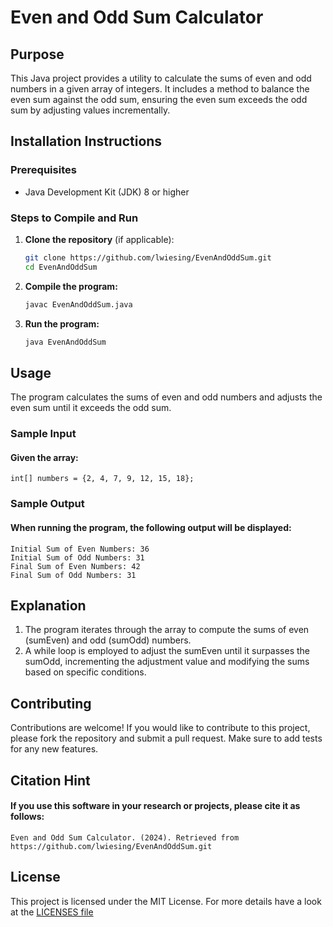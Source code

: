 <!--
SPDX-FileCopyrightText: 2024 2024 Lisa Wiesinger
SPDX-FileContributor: Lisa Wiesinger

SPDX-License-Identifier: MIT
-->

# Even and Odd Sum Calculator

## Purpose
This Java project provides a utility to calculate the sums of even and odd numbers in a given array of integers. It includes a method to balance the even sum against the odd sum, ensuring the even sum exceeds the odd sum by adjusting values incrementally.

## Installation Instructions

### Prerequisites
- Java Development Kit (JDK) 8 or higher

### Steps to Compile and Run
1. **Clone the repository** (if applicable):
   ```bash
   git clone https://github.com/lwiesing/EvenAndOddSum.git
   cd EvenAndOddSum

2. **Compile the program:**
    ```bash 
    javac EvenAndOddSum.java

3. **Run the program:**
   ```bash
   java EvenAndOddSum

## Usage
The program calculates the sums of even and odd numbers and adjusts the even sum until it exceeds the odd sum.

### Sample Input
#### Given the array:
    int[] numbers = {2, 4, 7, 9, 12, 15, 18};

### Sample Output
#### When running the program, the following output will be displayed:

    Initial Sum of Even Numbers: 36
    Initial Sum of Odd Numbers: 31
    Final Sum of Even Numbers: 42
    Final Sum of Odd Numbers: 31
    
    
## Explanation
1. The program iterates through the array to compute the sums of even (sumEven) and odd (sumOdd) numbers.
2. A while loop is employed to adjust the sumEven until it surpasses the sumOdd, incrementing the adjustment value and modifying the sums based on specific conditions.

## Contributing
Contributions are welcome! If you would like to contribute to this project, please fork the repository and submit a pull request. Make sure to add tests for any new features.

## Citation Hint
#### If you use this software in your research or projects, please cite it as follows:
    Even and Odd Sum Calculator. (2024). Retrieved from https://github.com/lwiesing/EvenAndOddSum.git

## License
This project is licensed under the MIT License. For more details have a look at the [LICENSES file](LICENSES/MIT.txt) 

